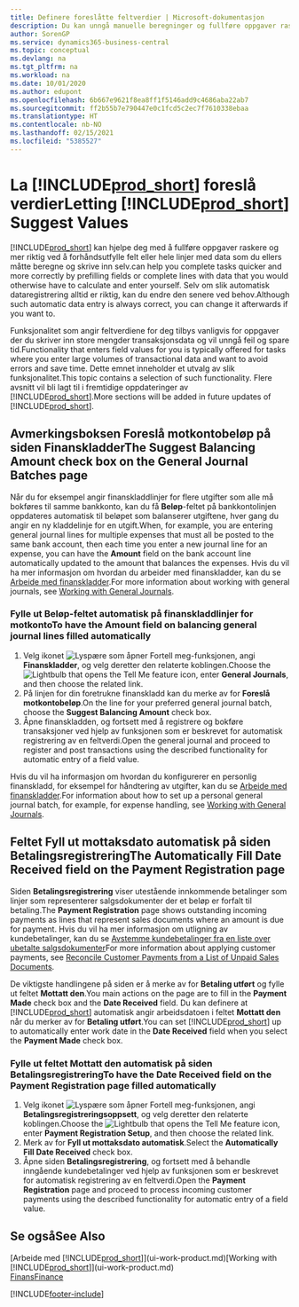 ```yaml
---
title: Definere foreslåtte feltverdier | Microsoft-dokumentasjon
description: Du kan unngå manuelle beregninger og fullføre oppgaver raskt og nøyaktig ved å konfigurere automatisk dataregistrering slik at Business Central fyller ut utvalgte felt.
author: SorenGP
ms.service: dynamics365-business-central
ms.topic: conceptual
ms.devlang: na
ms.tgt_pltfrm: na
ms.workload: na
ms.date: 10/01/2020
ms.author: edupont
ms.openlocfilehash: 6b667e9621f8ea8ff1f5146add9c4686aba22ab7
ms.sourcegitcommit: ff2b55b7e790447e0c1fcd5c2ec7f7610338ebaa
ms.translationtype: HT
ms.contentlocale: nb-NO
ms.lasthandoff: 02/15/2021
ms.locfileid: "5385527"
---
```

# <a name="letting-prod_short-suggest-values"></a><span data-ttu-id="288f9-103">La [!INCLUDE[prod_short](includes/prod_short.md)] foreslå verdier</span><span class="sxs-lookup"><span data-stu-id="288f9-103">Letting [!INCLUDE[prod_short](includes/prod_short.md)] Suggest Values</span></span>
[!INCLUDE[prod_short](includes/prod_short.md)] <span data-ttu-id="288f9-104">kan hjelpe deg med å fullføre oppgaver raskere og mer riktig ved å forhåndsutfylle felt eller hele linjer med data som du ellers måtte beregne og skrive inn selv.</span><span class="sxs-lookup"><span data-stu-id="288f9-104">can help you complete tasks quicker and more correctly by prefilling fields or complete lines with data that you would otherwise have to calculate and enter yourself.</span></span> <span data-ttu-id="288f9-105">Selv om slik automatisk dataregistrering alltid er riktig, kan du endre den senere ved behov.</span><span class="sxs-lookup"><span data-stu-id="288f9-105">Although such automatic data entry is always correct, you can change it afterwards if you want to.</span></span>

<span data-ttu-id="288f9-106">Funksjonalitet som angir feltverdiene for deg tilbys vanligvis for oppgaver der du skriver inn store mengder transaksjonsdata og vil unngå feil og spare tid.</span><span class="sxs-lookup"><span data-stu-id="288f9-106">Functionality that enters field values for you is typically offered for tasks where you enter large volumes of transactional data and want to avoid errors and save time.</span></span> <span data-ttu-id="288f9-107">Dette emnet inneholder et utvalg av slik funksjonalitet.</span><span class="sxs-lookup"><span data-stu-id="288f9-107">This topic contains a selection of such functionality.</span></span> <span data-ttu-id="288f9-108">Flere avsnitt vil bli lagt til i fremtidige oppdateringer av [!INCLUDE[prod_short](includes/prod_short.md)].</span><span class="sxs-lookup"><span data-stu-id="288f9-108">More sections will be added in future updates of [!INCLUDE[prod_short](includes/prod_short.md)].</span></span>

## <a name="the-suggest-balancing-amount-check-box-on-the-general-journal-batches-page"></a><span data-ttu-id="288f9-109">Avmerkingsboksen **Foreslå motkontobeløp** på siden **Finanskladder**</span><span class="sxs-lookup"><span data-stu-id="288f9-109">The **Suggest Balancing Amount** check box on the **General Journal Batches** page</span></span>
<span data-ttu-id="288f9-110">Når du for eksempel angir finanskladdlinjer for flere utgifter som alle må bokføres til samme bankkonto, kan du få **Beløp**-feltet på bankkontolinjen oppdateres automatisk til beløpet som balanserer utgiftene, hver gang du angir en ny kladdelinje for en utgift.</span><span class="sxs-lookup"><span data-stu-id="288f9-110">When, for example, you are entering general journal lines for multiple expenses that must all be posted to the same bank account, then each time you enter a new journal line for an expense, you can have the **Amount** field on the bank account line automatically updated to the amount that balances the expenses.</span></span> <span data-ttu-id="288f9-111">Hvis du vil ha mer informasjon om hvordan du arbeider med finanskladder, kan du se [Arbeide med finanskladder](ui-work-general-journals.md).</span><span class="sxs-lookup"><span data-stu-id="288f9-111">For more information about working with general journals, see [Working with General Journals](ui-work-general-journals.md).</span></span>

### <a name="to-have-the-amount-field-on-balancing-general-journal-lines-filled-automatically"></a><span data-ttu-id="288f9-112">Fylle ut **Beløp**-feltet automatisk på finanskladdlinjer for motkonto</span><span class="sxs-lookup"><span data-stu-id="288f9-112">To have the **Amount** field on balancing general journal lines filled automatically</span></span>
1. <span data-ttu-id="288f9-113">Velg ikonet ![Lyspære som åpner Fortell meg-funksjonen](media/ui-search/search_small.png "Fortell hva du vil gjøre"), angi **Finanskladder**, og velg deretter den relaterte koblingen.</span><span class="sxs-lookup"><span data-stu-id="288f9-113">Choose the ![Lightbulb that opens the Tell Me feature](media/ui-search/search_small.png "Tell me what you want to do") icon, enter **General Journals**, and then choose the related link.</span></span>
2. <span data-ttu-id="288f9-114">På linjen for din foretrukne finanskladd kan du merke av for **Foreslå motkontobeløp**.</span><span class="sxs-lookup"><span data-stu-id="288f9-114">On the line for your preferred general journal batch, choose the **Suggest Balancing Amount** check box.</span></span>
3. <span data-ttu-id="288f9-115">Åpne finanskladden, og fortsett med å registrere og bokføre transaksjoner ved hjelp av funksjonen som er beskrevet for automatisk registrering av en feltverdi.</span><span class="sxs-lookup"><span data-stu-id="288f9-115">Open the general journal and proceed to register and post transactions using the described functionality for automatic entry of a field value.</span></span>       

<span data-ttu-id="288f9-116">Hvis du vil ha informasjon om hvordan du konfigurerer en personlig finanskladd, for eksempel for håndtering av utgifter, kan du se [Arbeide med finanskladder](ui-work-general-journals.md).</span><span class="sxs-lookup"><span data-stu-id="288f9-116">For information about how to set up a personal general journal batch, for example, for expense handling, see [Working with General Journals](ui-work-general-journals.md).</span></span>

## <a name="the-automatically-fill-date-received-field-on-the-payment-registration-page"></a><span data-ttu-id="288f9-117">Feltet **Fyll ut mottaksdato automatisk** på siden **Betalingsregistrering**</span><span class="sxs-lookup"><span data-stu-id="288f9-117">The **Automatically Fill Date Received** field on the **Payment Registration** page</span></span>
<span data-ttu-id="288f9-118">Siden **Betalingsregistrering** viser utestående innkommende betalinger som linjer som representerer salgsdokumenter der et beløp er forfalt til betaling.</span><span class="sxs-lookup"><span data-stu-id="288f9-118">The **Payment Registration** page shows outstanding incoming payments as lines that represent sales documents where an amount is due for payment.</span></span> <span data-ttu-id="288f9-119">Hvis du vil ha mer informasjon om utligning av kundebetalinger, kan du se [Avstemme kundebetalinger fra en liste over ubetalte salgsdokumenter](receivables-how-reconcile-customer-payments-list-unpaid-sales-documents.md)</span><span class="sxs-lookup"><span data-stu-id="288f9-119">For more information about applying customer payments, see [Reconcile Customer Payments from a List of Unpaid Sales Documents](receivables-how-reconcile-customer-payments-list-unpaid-sales-documents.md).</span></span>

<span data-ttu-id="288f9-120">De viktigste handlingene på siden er å merke av for **Betaling utført** og fylle ut feltet **Mottatt den**.</span><span class="sxs-lookup"><span data-stu-id="288f9-120">You main actions on the page are to fill in the **Payment Made** check box and the **Date Received** field.</span></span> <span data-ttu-id="288f9-121">Du kan definere at [!INCLUDE[prod_short](includes/prod_short.md)] automatisk angir arbeidsdatoen i feltet **Mottatt den** når du merker av for **Betaling utført**.</span><span class="sxs-lookup"><span data-stu-id="288f9-121">You can set [!INCLUDE[prod_short](includes/prod_short.md)] up to automatically enter work date in the **Date Received** field when you select the **Payment Made** check box.</span></span>

### <a name="to-have-the-date-received-field-on-the-payment-registration-page-filled-automatically"></a><span data-ttu-id="288f9-122">Fylle ut feltet **Mottatt den** automatisk på siden **Betalingsregistrering**</span><span class="sxs-lookup"><span data-stu-id="288f9-122">To have the **Date Received** field on the **Payment Registration** page filled automatically</span></span>
1. <span data-ttu-id="288f9-123">Velg ikonet ![Lyspære som åpner Fortell meg-funksjonen](media/ui-search/search_small.png "Fortell hva du vil gjøre"), angi **Betalingsregistreringsoppsett**, og velg deretter den relaterte koblingen.</span><span class="sxs-lookup"><span data-stu-id="288f9-123">Choose the ![Lightbulb that opens the Tell Me feature](media/ui-search/search_small.png "Tell me what you want to do") icon, enter **Payment Registration Setup**, and then choose the related link.</span></span>
2. <span data-ttu-id="288f9-124">Merk av for **Fyll ut mottaksdato automatisk**.</span><span class="sxs-lookup"><span data-stu-id="288f9-124">Select the **Automatically Fill Date Received** check box.</span></span>
3. <span data-ttu-id="288f9-125">Åpne siden **Betalingsregistrering**, og fortsett med å behandle inngående kundebetalinger ved hjelp av funksjonen som er beskrevet for automatisk registrering av en feltverdi.</span><span class="sxs-lookup"><span data-stu-id="288f9-125">Open the **Payment Registration** page and proceed to process incoming customer payments using the described functionality for automatic entry of a field value.</span></span>

## <a name="see-also"></a><span data-ttu-id="288f9-126">Se også</span><span class="sxs-lookup"><span data-stu-id="288f9-126">See Also</span></span>
<span data-ttu-id="288f9-127">[Arbeide med [!INCLUDE[prod_short](includes/prod_short.md)]](ui-work-product.md)</span><span class="sxs-lookup"><span data-stu-id="288f9-127">[Working with [!INCLUDE[prod_short](includes/prod_short.md)]](ui-work-product.md)</span></span>  
[<span data-ttu-id="288f9-128">Finans</span><span class="sxs-lookup"><span data-stu-id="288f9-128">Finance</span></span>](finance.md)


[!INCLUDE[footer-include](includes/footer-banner.md)]